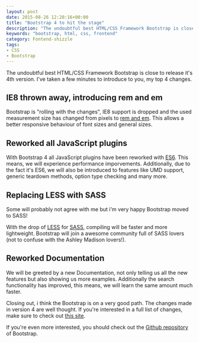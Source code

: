 ```yaml
---
layout: post
date: 2015-08-26 12:20:16+00:00
title: "Bootstrap 4 to hit the stage"
description: "The undoubtful best HTML/CSS Framework Bootstrap is close to release it's 4th version."
keywords: "bootstrap, html, css, frontend"
category: Fontend-shizzle
tags:
- CSS
- Bootstrap
---
```


The undoubtful best HTML/CSS Framework Bootstrap is close to release it's 4th version. I've taken a few minutes to introduce to you, my top 4 changes.

## IE8 thrown away, introducing rem and em
Bootstrap is "rolling with the changes", IE8 support is dropped and the used measurement size has changed from pixels to [rem and em](https://j.eremy.net/confused-about-rem-and-em/).
This allows a better responsive behaviour of font sizes and general sizes.


## Reworked all JavaScript plugins
With Bootstrap 4 all JavaScript plugins have been reworked with [ES6](http://es6-features.org/). This means, we will experience performance imporvements.
Additionally, due to the fact it's ES6, we will also be introduced to features like UMD support, generic teardown methods, option type checking and many more.


## Replacing LESS with SASS
Some will probably not agree with me but i'm very happy Bootstrap moved to SASS!

With the drop of [LESS](http://lesscss.org/) for [SASS](http://sass-lang.com/), compiling will be faster and more lightweight.
Bootstrap will join a awesome community full of SASS lovers (not to confuse with the Ashley Madison lovers!).


## Reworked Documentation
We will be greeted by a new Documentation, not only telling us all the new features but also showing us more examples.
Additionally the search functionality has improved, this means, we will learn the same amount much faster.


Closing out, i think the Bootstrap is on a very good path. The changes made in version 4 are well thought.
If you're interested in a full list of changes, make sure to check out [this site](http://blog.getbootstrap.com/2015/08/19/bootstrap-4-alpha/).

If you're even more interested, you should check out the [Github repository](https://github.com/twbs/bootstrap/tree/v4-dev) of Bootstrap.
